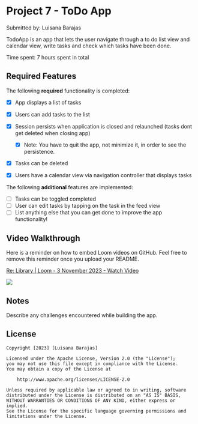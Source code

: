 # Project 7 - ToDo App 

Submitted by: Luisana Barajas

TodoApp is an app that lets the user navigate through a to do list view and calendar view, write tasks and check which tasks have been done. 

Time spent: 7 hours spent in total

## Required Features

The following **required** functionality is completed:

- [x] App displays a list of tasks
- [x] Users can add tasks to the list
- [x] Session persists when application is closed and relaunched (tasks dont get deleted when closing app) 
  - [x] Note: You have to quit the app, not minimize it, in order to see the persistence.
- [x] Tasks can be deleted
- [x] Users have a calendar view via navigation controller that displays tasks	


The following **additional** features are implemented:

- [ ] Tasks can be toggled completed
- [ ] User can edit tasks by tapping on the task in the feed view
- [ ] List anything else that you can get done to improve the app functionality!

## Video Walkthrough

Here is a reminder on how to embed Loom videos on GitHub. Feel free to remove this reminder once you upload your README. 
<div>
    <a href="https://www.loom.com/share/c341e0938b974bcb80ee76bbc70372bc">
      <p>Re: Library | Loom - 3 November 2023 - Watch Video</p>
    </a>
    <a href="https://www.loom.com/share/c341e0938b974bcb80ee76bbc70372bc">
      <img style="max-width:300px;" src="https://cdn.loom.com/sessions/thumbnails/c341e0938b974bcb80ee76bbc70372bc-with-play.gif">
    </a>
  </div>

## Notes

Describe any challenges encountered while building the app.

## License

    Copyright [2023] [Luisana Barajas]

    Licensed under the Apache License, Version 2.0 (the "License");
    you may not use this file except in compliance with the License.
    You may obtain a copy of the License at

        http://www.apache.org/licenses/LICENSE-2.0

    Unless required by applicable law or agreed to in writing, software
    distributed under the License is distributed on an "AS IS" BASIS,
    WITHOUT WARRANTIES OR CONDITIONS OF ANY KIND, either express or implied.
    See the License for the specific language governing permissions and
    limitations under the License.
